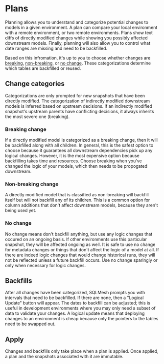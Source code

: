 # Plans

Planning allows you to understand and categorize potential changes to models in a given environment.
A plan can compare your local environment with a remote environment, or two remote environments. Plans show
text diffs of directly modified changes while showing you possibly affected downstream models. Finally, planning
will also allow you to control what date ranges are missing and need to be backfilled.

Based on this infromation, it's up to you to choose whether changes are [breaking](#breaking-change), [non-breaking](#non-breaking-change), or [no change](#no-change). These categorizations determine which tables are backfilled or reused.

## Change categories
Categorizations are only prompted for new snapshots that have been directly modified. The categorization of indirectly modified downstream models is inferred based on upstream decisions. If an indirectly modified snapshot's upstream parents have conflicting decisions, it always inherits the most severe one (breaking).

### Breaking change
If a directly modified model is categorized as a breaking change, then it will be backfilled along with all children. In general, this is the safest option to choose because it guarantees all downstream dependencies pick up any logical changes. However, it is the most expensive option because backfilling takes time and resources. Choose breaking when you've changed the logic of your models, which then needs to be propogated downstream.

### Non-breaking change
A directly modified model that is classified as non-breaking will backfill itself but will not backfill any of its children. This is a common option for column additions that don't affect downstream models, because they aren't being used yet.

### No change
No change means don't backfill anything, but use any logic changes that occured on an ongoing basis. If other environments use this particular snapshot, they will be affected ongoing as well. It is safe to use no change for metadata changes or things that don't affect the logic of a model at all. If there are indeed logic changes that would change historical runs, they will not be reflected unless a future backfill occurs. Use no change sparingly or only when necessary for logic changes.

## Backfills
After all changes have been categorized, SQLMesh prompts you with intervals that need to be backfilled. If there are none, then a "Logical Update" button will appear. The dates to backfill can be adjusted; this is useful in development environments where you may only need a subset of data to validate your changes. A logical update means that deploying changes to an environment is cheap because only the pointers to the tables need to be swapped out.

## Apply
Changes and backfills only take place when a plan is applied. Once applied, a plan and the snapshots associated with it are immutable.
